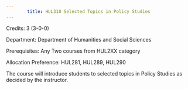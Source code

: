 ```yaml
---
        title: HUL310 Selected Topics in Policy Studies
---
```

Credits: 3 (3-0-0)

Department: Department of Humanities and Social Sciences

Prerequisites: Any Two courses from HUL2XX category 

Allocation Preference: HUL281, HUL289, HUL290

The course will introduce students to selected topics in Policy Studies as decided by the instructor.